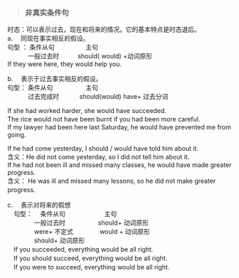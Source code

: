 >### 非真实条件句
 	
时态：可以表示过去，现在和将来的情况。它的基本特点是时态退后。 <br>
a.　 同现在事实相反的假设。 <br>
句型 ： 条件从句　　　　　主句 <br>
　　　 一般过去时　　　should( would) +动词原形 <br>
If they were here, they would help you. <br>

b.　 表示于过去事实相反的假设。 <br>
句型： 条件从句　　　　　 主句　　　　　 <br>
　　　 过去完成时　　　 should(would) have+ 过去分词 <br>

If she had worked harder, she would have succeeded. <br>
The rice would not have been burnt if you had been more careful.　<br>
If my lawyer had been here last Saturday, he would have prevented me from going.  <br>

If he had come yesterday, I should / would have told him about it. <br>
含义：He did not come yesterday, so I did not tell him about it. <br>
If he had not been ill and missed many classes, he would have made greater progress. <br>
含义： He was ill and missed many lessons, so he did not make greater progress.　 <br>

c.　 表示对将来的假想 <br>
　句型：　 条件从句　　　　　　 主句 <br>
　　　　 一般过去时　　　　　 should+ 动词原形 <br>
　　　　 were+ 不定式　　　　 would + 动词原形 <br>
　　　　 should+ 动词原形 <br>
　If you succeeded, everything would be all right. <br>
　If you should succeed, everything would be all right. <br>
　If you were to succeed, everything would be all right.
　 